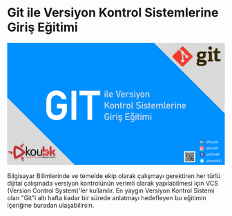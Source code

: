 # Git ile Versiyon Kontrol Sistemlerine Giriş Eğitimi
![Header image](readme_header.jpg)

Bilgisayar Bilimlerinde ve temelde ekip olarak çalışmayı gerektiren her türlü dijital çalışmada versiyon kontrolünün verimli olarak yapılabilmesi için VCS (Version Control System)'ler kullanılır. En yaygın Versiyon Kontrol Sistemi olan "Git"i altı hafta kadar bir sürede anlatmayı hedefleyen bu eğitimin içeriğine buradan ulaşabilirsin.
